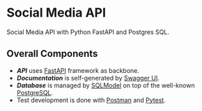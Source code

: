 # Social Media API

Social Media API with Python FastAPI and Postgres SQL.

## Overall Components

- ***API*** uses [FastAPI](https://fastapi.tiangolo.com/) framework as backbone.
- ***Documentation*** is self-generated by [Swagger UI](https://swagger.io/tools/swagger-ui/).
- ***Database*** is managed by [SQLModel](https://sqlmodel.tiangolo.com/) on top of the well-known [PostgreSQL](https://www.postgresql.org/).
- Test development is done with [Postman](https://www.postman.com/) and [Pytest](https://docs.pytest.org/en/6.2.x/).
